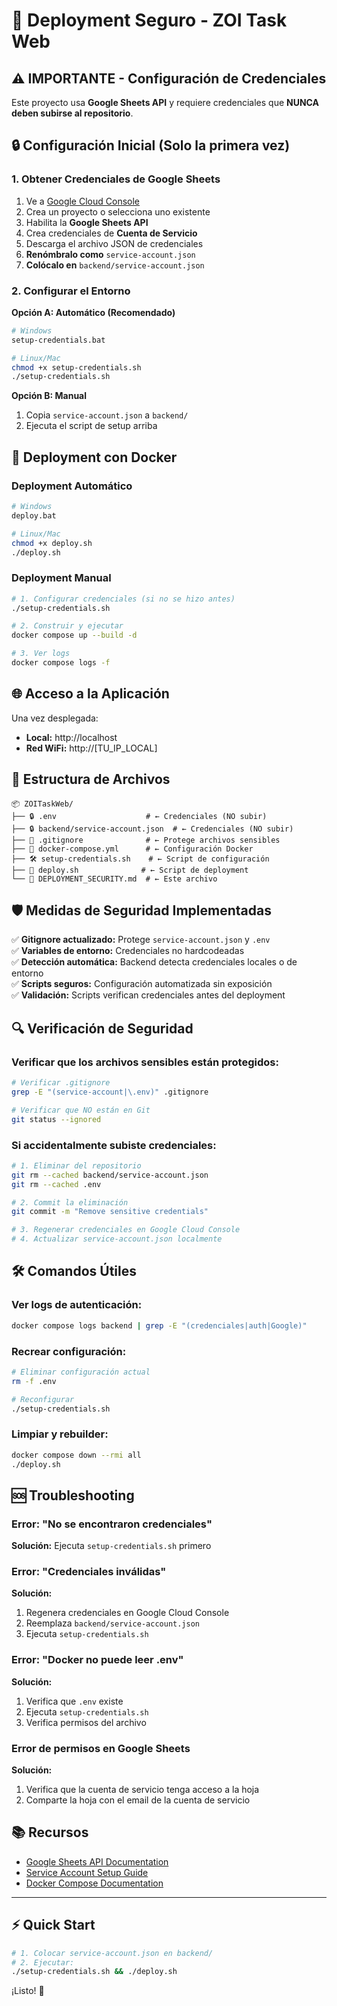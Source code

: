 # 🚀 Deployment Seguro - ZOI Task Web

## ⚠️ IMPORTANTE - Configuración de Credenciales

Este proyecto usa **Google Sheets API** y requiere credenciales que **NUNCA deben subirse al repositorio**.

## 🔒 Configuración Inicial (Solo la primera vez)

### 1. Obtener Credenciales de Google Sheets

1. Ve a [Google Cloud Console](https://console.cloud.google.com/)
2. Crea un proyecto o selecciona uno existente
3. Habilita la **Google Sheets API**
4. Crea credenciales de **Cuenta de Servicio**
5. Descarga el archivo JSON de credenciales
6. **Renómbralo como** `service-account.json`
7. **Colócalo en** `backend/service-account.json`

### 2. Configurar el Entorno

**Opción A: Automático (Recomendado)**
```bash
# Windows
setup-credentials.bat

# Linux/Mac
chmod +x setup-credentials.sh
./setup-credentials.sh
```

**Opción B: Manual**
1. Copia `service-account.json` a `backend/`
2. Ejecuta el script de setup arriba

## 🚀 Deployment con Docker

### Deployment Automático
```bash
# Windows
deploy.bat

# Linux/Mac  
chmod +x deploy.sh
./deploy.sh
```

### Deployment Manual
```bash
# 1. Configurar credenciales (si no se hizo antes)
./setup-credentials.sh

# 2. Construir y ejecutar
docker compose up --build -d

# 3. Ver logs
docker compose logs -f
```

## 🌐 Acceso a la Aplicación

Una vez desplegada:
- **Local:** http://localhost
- **Red WiFi:** http://[TU_IP_LOCAL]

## 📁 Estructura de Archivos

```
📦 ZOITaskWeb/
├── 🔒 .env                    # ← Credenciales (NO subir)
├── 🔒 backend/service-account.json  # ← Credenciales (NO subir)
├── 📄 .gitignore              # ← Protege archivos sensibles
├── 🐳 docker-compose.yml      # ← Configuración Docker
├── 🛠️ setup-credentials.sh    # ← Script de configuración
├── 🚀 deploy.sh              # ← Script de deployment
└── 📖 DEPLOYMENT_SECURITY.md  # ← Este archivo
```

## 🛡️ Medidas de Seguridad Implementadas

✅ **Gitignore actualizado:** Protege `service-account.json` y `.env`  
✅ **Variables de entorno:** Credenciales no hardcodeadas  
✅ **Detección automática:** Backend detecta credenciales locales o de entorno  
✅ **Scripts seguros:** Configuración automatizada sin exposición  
✅ **Validación:** Scripts verifican credenciales antes del deployment  

## 🔍 Verificación de Seguridad

### Verificar que los archivos sensibles están protegidos:
```bash
# Verificar .gitignore
grep -E "(service-account|\.env)" .gitignore

# Verificar que NO están en Git
git status --ignored
```

### Si accidentalmente subiste credenciales:
```bash
# 1. Eliminar del repositorio
git rm --cached backend/service-account.json
git rm --cached .env

# 2. Commit la eliminación
git commit -m "Remove sensitive credentials"

# 3. Regenerar credenciales en Google Cloud Console
# 4. Actualizar service-account.json localmente
```

## 🛠️ Comandos Útiles

### Ver logs de autenticación:
```bash
docker compose logs backend | grep -E "(credenciales|auth|Google)"
```

### Recrear configuración:
```bash
# Eliminar configuración actual
rm -f .env

# Reconfigurar
./setup-credentials.sh
```

### Limpiar y rebuilder:
```bash
docker compose down --rmi all
./deploy.sh
```

## 🆘 Troubleshooting

### Error: "No se encontraron credenciales"
**Solución:** Ejecuta `setup-credentials.sh` primero

### Error: "Credenciales inválidas"
**Solución:** 
1. Regenera credenciales en Google Cloud Console
2. Reemplaza `backend/service-account.json`
3. Ejecuta `setup-credentials.sh`

### Error: "Docker no puede leer .env"
**Solución:**
1. Verifica que `.env` existe
2. Ejecuta `setup-credentials.sh`
3. Verifica permisos del archivo

### Error de permisos en Google Sheets
**Solución:**
1. Verifica que la cuenta de servicio tenga acceso a la hoja
2. Comparte la hoja con el email de la cuenta de servicio

## 📚 Recursos

- [Google Sheets API Documentation](https://developers.google.com/sheets/api)
- [Service Account Setup Guide](https://cloud.google.com/iam/docs/service-accounts)
- [Docker Compose Documentation](https://docs.docker.com/compose/)

---

## ⚡ Quick Start

```bash
# 1. Colocar service-account.json en backend/
# 2. Ejecutar:
./setup-credentials.sh && ./deploy.sh
```

¡Listo! 🎉